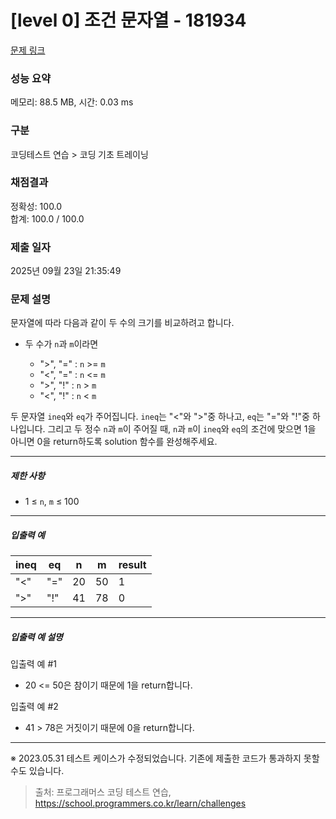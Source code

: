 # [level 0] 조건 문자열 - 181934 

[문제 링크](https://school.programmers.co.kr/learn/courses/30/lessons/181934?language=java) 

### 성능 요약

메모리: 88.5 MB, 시간: 0.03 ms

### 구분

코딩테스트 연습 > 코딩 기초 트레이닝

### 채점결과

정확성: 100.0<br/>합계: 100.0 / 100.0

### 제출 일자

2025년 09월 23일 21:35:49

### 문제 설명

<p>문자열에 따라 다음과 같이 두 수의 크기를 비교하려고 합니다.  </p>

<ul>
<li><font papago-translate="splitted">두 수가 </font><code>n</code><font papago-translate="splitted">과 </font><code>m</code><font papago-translate="splitted">이라면

</font><ul>
<li><font papago-translate="splitted">"&gt;", "=" : </font><code>n</code><font papago-translate="splitted"> &gt;= </font><code>m</code></li>
<li><font papago-translate="splitted">"&lt;", "=" : </font><code>n</code><font papago-translate="splitted"> &lt;= </font><code>m</code></li>
<li><font papago-translate="splitted">"&gt;", "!" : </font><code>n</code><font papago-translate="splitted"> &gt; </font><code>m</code></li>
<li><font papago-translate="splitted">"&lt;", "!" : </font><code>n</code><font papago-translate="splitted"> &lt; </font><code>m</code> </li>
</ul></li>
</ul>

<p><font papago-translate="splitted">두 문자열 </font><code>ineq</code><font papago-translate="splitted">와 </font><code>eq</code><font papago-translate="splitted">가 주어집니다. </font><code>ineq</code><font papago-translate="splitted">는 "&lt;"와 "&gt;"중 하나고, </font><code>eq</code><font papago-translate="splitted">는 "="와 "!"중 하나입니다. 그리고 두 정수 </font><code>n</code><font papago-translate="splitted">과 </font><code>m</code><font papago-translate="splitted">이 주어질 때, </font><code>n</code><font papago-translate="splitted">과 </font><code>m</code><font papago-translate="splitted">이 </font><code>ineq</code><font papago-translate="splitted">와 </font><code>eq</code><font papago-translate="splitted">의 조건에 맞으면 1을 아니면 0을 return하도록 solution 함수를 완성해주세요.</font></p>

<hr>

<h5>제한 사항</h5>

<ul>
<li><font papago-translate="splitted">1 ≤ </font><code>n</code><font papago-translate="splitted">, </font><code>m</code><font papago-translate="splitted"> ≤ 100</font></li>
</ul>

<hr>

<h5>입출력 예</h5>
<table class="table">
        <thead><tr>
<th>ineq</th>
<th>eq</th>
<th>n</th>
<th>m</th>
<th>result</th>
</tr>
</thead>
        <tbody><tr>
<td>"&lt;"</td>
<td>"="</td>
<td>20</td>
<td>50</td>
<td>1</td>
</tr>
<tr>
<td>"&gt;"</td>
<td>"!"</td>
<td>41</td>
<td>78</td>
<td>0</td>
</tr>
</tbody>
      </table>
<hr>

<h5>입출력 예 설명</h5>

<p>입출력 예 #1</p>

<ul>
<li>20 &lt;= 50은 참이기 때문에 1을 return합니다.</li>
</ul>

<p>입출력 예 #2</p>

<ul>
<li>41 &gt; 78은 거짓이기 때문에 0을 return합니다.</li>
</ul>

<hr>

<p>※ 2023.05.31 테스트 케이스가 수정되었습니다. 기존에 제출한 코드가 통과하지 못할 수도 있습니다.</p>


> 출처: 프로그래머스 코딩 테스트 연습, https://school.programmers.co.kr/learn/challenges